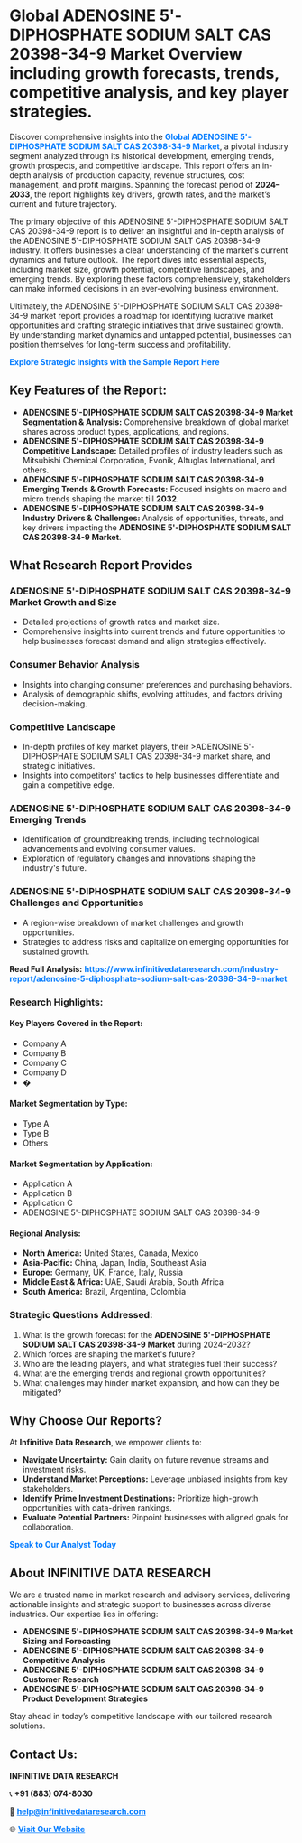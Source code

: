 <h1>Global ADENOSINE 5'-DIPHOSPHATE SODIUM SALT CAS 20398-34-9 Market Overview including growth forecasts, trends, competitive analysis, and key player strategies.</h1>
<p>
Discover comprehensive insights into the 
<a href="https://www.infinitivedataresearch.com/industry-report/adenosine-5-diphosphate-sodium-salt-cas-20398-34-9-market" rel="dofollow" style="color: #007BFF; text-decoration: none;"><strong>Global ADENOSINE 5'-DIPHOSPHATE SODIUM SALT CAS 20398-34-9 Market</strong></a>, a pivotal industry segment analyzed through its historical development, emerging trends, growth prospects, and competitive landscape. This report offers an in-depth analysis of production capacity, revenue structures, cost management, and profit margins. Spanning the forecast period of <strong>2024–2033</strong>, the report highlights key drivers, growth rates, and the market’s current and future trajectory.
</p>
<p>
The primary objective of this ADENOSINE 5'-DIPHOSPHATE SODIUM SALT CAS 20398-34-9 report is to deliver an insightful and in-depth analysis of the ADENOSINE 5'-DIPHOSPHATE SODIUM SALT CAS 20398-34-9 industry. It offers businesses a clear understanding of the market's current dynamics and future outlook. The report dives into essential aspects, including market size, growth potential, competitive landscapes, and emerging trends. By exploring these factors comprehensively, stakeholders can make informed decisions in an ever-evolving business environment.
</p>
<p>
Ultimately, the ADENOSINE 5'-DIPHOSPHATE SODIUM SALT CAS 20398-34-9 market report provides a roadmap for identifying lucrative market opportunities and crafting strategic initiatives that drive sustained growth. By understanding market dynamics and untapped potential, businesses can position themselves for long-term success and profitability.
</p>
<p>
<a href="https://www.infinitivedataresearch.com/request-sample/reportId=112072" style="color: #007BFF; text-decoration: none;"><strong>Explore Strategic Insights with the Sample Report Here</strong></a>
</p>

<h2>Key Features of the Report:</h2>
<ul>
<li><strong>ADENOSINE 5'-DIPHOSPHATE SODIUM SALT CAS 20398-34-9 Market Segmentation & Analysis:</strong> Comprehensive breakdown of global market shares across product types, applications, and regions.</li>
<li><strong>ADENOSINE 5'-DIPHOSPHATE SODIUM SALT CAS 20398-34-9 Competitive Landscape:</strong> Detailed profiles of industry leaders such as Mitsubishi Chemical Corporation, Evonik, Altuglas International, and others.</li>
<li><strong>ADENOSINE 5'-DIPHOSPHATE SODIUM SALT CAS 20398-34-9 Emerging Trends & Growth Forecasts:</strong> Focused insights on macro and micro trends shaping the market till <strong>2032</strong>.</li>
<li><strong>ADENOSINE 5'-DIPHOSPHATE SODIUM SALT CAS 20398-34-9 Industry Drivers & Challenges:</strong> Analysis of opportunities, threats, and key drivers impacting the <strong>ADENOSINE 5'-DIPHOSPHATE SODIUM SALT CAS 20398-34-9 Market</strong>.</li>
</ul>

<h2>What Research Report Provides</h2>
<h3>ADENOSINE 5'-DIPHOSPHATE SODIUM SALT CAS 20398-34-9 Market Growth and Size</h3>
<ul>
<li>Detailed projections of growth rates and market size.</li>
<li>Comprehensive insights into current trends and future opportunities to help businesses forecast demand and align strategies effectively.</li>
</ul>

<h3>Consumer Behavior Analysis</h3>
<ul>
<li>Insights into changing consumer preferences and purchasing behaviors.</li>
<li>Analysis of demographic shifts, evolving attitudes, and factors driving decision-making.</li>
</ul>

<h3>Competitive Landscape</h3>
<ul>
<li>In-depth profiles of key market players, their >ADENOSINE 5'-DIPHOSPHATE SODIUM SALT CAS 20398-34-9 market share, and strategic initiatives.</li>
<li>Insights into competitors' tactics to help businesses differentiate and gain a competitive edge.</li>
</ul>

<h3>ADENOSINE 5'-DIPHOSPHATE SODIUM SALT CAS 20398-34-9 Emerging Trends</h3>
<ul>
<li>Identification of groundbreaking trends, including technological advancements and evolving consumer values.</li>
<li>Exploration of regulatory changes and innovations shaping the industry's future.</li>
</ul>

<h3>ADENOSINE 5'-DIPHOSPHATE SODIUM SALT CAS 20398-34-9 Challenges and Opportunities</h3>
<ul>
<li>A region-wise breakdown of market challenges and growth opportunities.</li>
<li>Strategies to address risks and capitalize on emerging opportunities for sustained growth.</li>
</ul>
<p><strong>Read Full Analysis:</strong> <a href="https://www.infinitivedataresearch.com/industry-report/adenosine-5-diphosphate-sodium-salt-cas-20398-34-9-market" rel="dofollow" style="color: #007BFF; text-decoration: none;"><strong>https://www.infinitivedataresearch.com/industry-report/adenosine-5-diphosphate-sodium-salt-cas-20398-34-9-market</strong></a></p>
<h3>Research Highlights:</h3>
<h4>Key Players Covered in the Report:</h4>
<ul><li>Company A</li><li>Company B</li><li>Company C</li><li>Company D</li><li>�</li></ul>
<h4>Market Segmentation by Type:</h4>
<ul><li>Type A</li><li>Type B</li><li>Others</li></ul>
<h4>Market Segmentation by Application:</h4>
<ul><li>Application A</li><li>Application B</li><li>Application C</li><li>ADENOSINE 5&#039;-DIPHOSPHATE SODIUM SALT CAS 20398-34-9</li></ul>

<h4>Regional Analysis:</h4>
<ul>
<li><strong>North America:</strong> United States, Canada, Mexico</li>
<li><strong>Asia-Pacific:</strong> China, Japan, India, Southeast Asia</li>
<li><strong>Europe:</strong> Germany, UK, France, Italy, Russia</li>
<li><strong>Middle East & Africa:</strong> UAE, Saudi Arabia, South Africa</li>
<li><strong>South America:</strong> Brazil, Argentina, Colombia</li>
</ul>

<h3>Strategic Questions Addressed:</h3>
<ol>
<li>What is the growth forecast for the <strong>ADENOSINE 5'-DIPHOSPHATE SODIUM SALT CAS 20398-34-9 Market</strong> during 2024–2032?</li>
<li>Which forces are shaping the market's future?</li>
<li>Who are the leading players, and what strategies fuel their success?</li>
<li>What are the emerging trends and regional growth opportunities?</li>
<li>What challenges may hinder market expansion, and how can they be mitigated?</li>
</ol>

<h2>Why Choose Our Reports?</h2>
<p>At <strong>Infinitive Data Research</strong>, we empower clients to:</p>
<ul>
<li><strong>Navigate Uncertainty:</strong> Gain clarity on future revenue streams and investment risks.</li>
<li><strong>Understand Market Perceptions:</strong> Leverage unbiased insights from key stakeholders.</li>
<li><strong>Identify Prime Investment Destinations:</strong> Prioritize high-growth opportunities with data-driven rankings.</li>
<li><strong>Evaluate Potential Partners:</strong> Pinpoint businesses with aligned goals for collaboration.</li>
</ul>
<p><a href="https://www.infinitivedataresearch.com/industry-report/adenosine-5-diphosphate-sodium-salt-cas-20398-34-9-market" rel="dofollow" style="color: #007BFF; text-decoration: none;"><strong>Speak to Our Analyst Today</strong></a></p>

<h2>About INFINITIVE DATA RESEARCH</h2>
<p>We are a trusted name in market research and advisory services, delivering actionable insights and strategic support to businesses across diverse industries. Our expertise lies in offering:</p>
<ul>
<li><strong>ADENOSINE 5'-DIPHOSPHATE SODIUM SALT CAS 20398-34-9 Market Sizing and Forecasting</strong></li>
<li><strong>ADENOSINE 5'-DIPHOSPHATE SODIUM SALT CAS 20398-34-9 Competitive Analysis</strong></li>
<li><strong>ADENOSINE 5'-DIPHOSPHATE SODIUM SALT CAS 20398-34-9 Customer Research</strong></li>
<li><strong>ADENOSINE 5'-DIPHOSPHATE SODIUM SALT CAS 20398-34-9 Product Development Strategies</strong></li>
</ul>
<p>Stay ahead in today’s competitive landscape with our tailored research solutions.</p>

<h2>Contact Us:</h2>
<p><strong>INFINITIVE DATA RESEARCH</strong></p>
<p>📞 <strong>+91 (883) 074-8030</strong></p>
<p>📧 <strong><a href="mailto:help@infinitivedataresearch.com" style="color: #007BFF;">help@infinitivedataresearch.com</a></strong></p>
<p>🌐 <strong><a href="https://www.infinitivedataresearch.com" rel="dofollow" style="color: #007BFF;">Visit Our Website</a></strong></p>